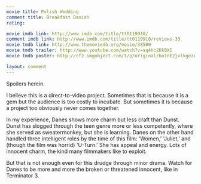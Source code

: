 ```yaml
---
movie title: Polish Wedding
comment title: Breakfast Danish
rating: 

movie imdb link: http://www.imdb.com/title/tt0119910/
comment imdb link: http://www.imdb.com/title/tt0119910/reviews-33
movie tmdb link: http://www.themoviedb.org/movie/38509
movie tmdb trailer: http://www.youtube.com/watch?v=sq4hc2KkBXI
movie tmdb poster: http://cf2.imgobject.com/t/p/original/bo1nE2jvlkgezA0tUH8acFPv3B2.jpg

layout: comment
---
```


Spoilers herein.

I believe this is a direct-to-video project. Sometimes that is because it is a gem but the audience is too costly to incubate. But sometimes it is because a project too obviously never comes together. 

In my experience, Danes shows more charm but less craft than Dunst. Dunst has slogged through the teen genre more or less competently, where she served as sweatermonkey, but she is learning. Danes on the other hand handled three intelligent roles by the time of this film: 'Women,' 'Juliet,' and (though the film was horrid) 'U-Turn.' She has appeal and energy. Lots of innocent charm, the kind many filmmakers like to exploit.

But that is not enough even for this drudge through minor drama. Watch for Danes to be more and more the broken or threatened innocent, like in Terminator 3.